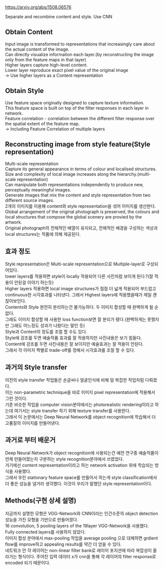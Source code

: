 https://arxiv.org/abs/1508.06576

Separate and recombine content and style.
Use CNN

## Obtain Content
Input image is transformed to representations that increasingly care about the actual content of the image.    
Can directly visualize information each layer.(by reconstructing the image only from the feature maps in that layer)   
Higher layers capture high-level content.   
Lower layer reproduce exact pixel value of the original image   
 -> Use higher layers as a Content representation   


## Obtain Style
Use feature space originally designed to capture texture information.   
This feature space is built on top of the filter responses in each layer in network.   
Feature correlation - correlation between the different filter response over the spatial extent of the feature map.   
 -> Including Feature Correlation of multiple layers   


## Reconstructing image from style feature(Style representation)
Multi-scale representation   
Capture its general appearance in terms of colour and localised structures.   
Size and complexity of local image increases along the hierarchy.(multi-scale representation)   
Can manipulate both representations independently to produce new, perceptually meaningful images.   
Generate images that mix the content and style representation from two different source images.   
2개의 이미지를 이용해 content와 style representation을 섞어 이미지를 생산한다.   
Global arrangement of the original photograph is preserved, the colours and local structures that compose the global scenery are provied by the artwork.   
Original photograph의 전체적인 배열이 유지되고, 전체적인 배경을 구성하는 색상과 local structures는 작품에 의해 제공된다.   

## 효과 정도
Style representation은 Multi-scale representation으로 Multiple-layer로 구성되어있다.   
lower layers를 적용하면 style이 locally 적용되어 다른 사진처럼 보이게 된다.?(잘 적용이 안된걸 이야기 하는듯)   
Higher layers 적용하면 local image structures가 점점 더 넓게 적용되어 부드럽고 continuous한 시각효과를 나타낸다. 그래서 Highest layers에 적용했을때가 제일 괜찮아보인다.   
Contents와 Style 완전히 분리하는건 불가능하다. 두 이미지 합성할 때 완벽하게 될 순 없다.   
그래도 이미지 합성할 때 사용한 loss function보면 잘 분리가 됐다.(완벽하게는 못했지만 그래도 어느정도 성과가 나왔다는 말인 듯)   
Style과 Content의 정도를 조절 할 수도 있다.   
Style에 강조를 두면 예술작품 효과를 잘 적용하지만 사진내용은 보기 힘들다.   
Content에 강조를 두면 사진내용은 잘 보이지만 예술효과는 잘 적용이 안된다.   
그래서 각 이미지 짝별로 trade-off를 정해서 시각효과를 조절 할 수 있다.

## 과거의 Style transfer
이전의 style transfer 작업들은 손글씨나 얼굴인식에 비해 덜 복잡한 작업처럼 다뤄졌다.   
이는 non-parametric technique을 바로 이미지 pixel representation에 적용해서 그런 것이다.    
기존 비슷한 작업을 computer vision분야에서는 photorealistic rendering이라고 하는데 여기서는 style transfer 하기 위해 texture transfer를 사용한다.    
그래서 이 논문에서는 Deep Neural Network를 object recognition에 학습해서 더 고품질의 이미지를 만들어낸다.   

## 과거로 부터 배운거
Deep Neural Network가 object recognition에 사용되는건 예전 연구중 예술작품이 언제 만들어졌는지 구분하는 style recognition분야에서 쓰였었다.   
거기에선 content representation이라고 하는 network activation 위에 학습되는 방식을 사용했다.   
그래서 우린 stationary feature space를 만들어서 하는게 style classification에서 더 좋은 성능을 낼거라 생각했다. 이것이 우리가 말했던 style representation이다.   


## Methods(구현 상세 설명)
지금까지 설명한 모형은 VGG-Network와 CNN이라는 인간수준의 object detection성능을 가진 모형을 기반으로 만들어졌다.   
16 convolution, 5 pooling layers of the 19layer VGG-Network을 사용했다.   
Fully connected layers를 사용하지 않았다.   
이미지 합성 분야에서 max-pooling 작업을 average pooling 으로 대체하면 grdient flow를 improve하고 appealing results를 약간 더 얻을 수 있다.   
네트워크 안 각 레이어는 non-linear filter bank로 레이어 포지션에 따라 복잡성이 올라가는 형식이다.
주어진 입력 데이터 x가 cnn을 통해 각 레이어의 filter response로 encoded 되기 때문이다.
